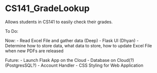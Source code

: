 # CS141_GradeLookup
Allows students in CS141 to easily check their grades.

To Do:

  Now:
    - Read Excel File and gather data (Deep)
    - Flask UI (Dhyan)
    - Determine how to store data, what data to store, how to update Excel File when new PDFs are released
  
  Future:
    - Launch Flask App on the Cloud
    - Database on Cloud(?)(PostgresSQL?)
    - Account Handler
    - CSS Styling for Web Application
